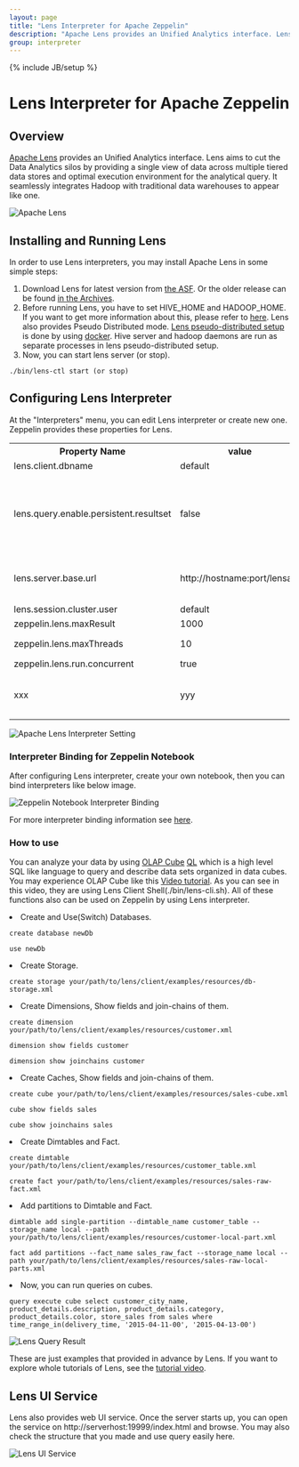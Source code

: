 ```yaml
---
layout: page
title: "Lens Interpreter for Apache Zeppelin"
description: "Apache Lens provides an Unified Analytics interface. Lens aims to cut the Data Analytics silos by providing a single view of data across multiple tiered data stores and optimal execution environment for the analytical query. It seamlessly integrates Hadoop with traditional data warehouses to appear like one."
group: interpreter
---
```

<!--
Licensed under the Apache License, Version 2.0 (the "License");
you may not use this file except in compliance with the License.
You may obtain a copy of the License at

http://www.apache.org/licenses/LICENSE-2.0

Unless required by applicable law or agreed to in writing, software
distributed under the License is distributed on an "AS IS" BASIS,
WITHOUT WARRANTIES OR CONDITIONS OF ANY KIND, either express or implied.
See the License for the specific language governing permissions and
limitations under the License.
-->
{% include JB/setup %}

# Lens Interpreter for Apache Zeppelin

<div id="toc"></div>

## Overview
[Apache Lens](https://lens.apache.org/) provides an Unified Analytics interface. Lens aims to cut the Data Analytics silos by providing a single view of data across multiple tiered data stores and optimal execution environment for the analytical query. It seamlessly integrates Hadoop with traditional data warehouses to appear like one.

![Apache Lens]({{BASE_PATH}}/assets/themes/zeppelin/img/docs-img/lens-logo.png)

## Installing and Running Lens
In order to use Lens interpreters, you may install Apache Lens in some simple steps:

1. Download Lens for latest version from [the ASF](http://www.apache.org/dyn/closer.lua/lens/2.3-beta). Or the older release can be found [in the Archives](http://archive.apache.org/dist/lens/).
2. Before running Lens, you have to set HIVE_HOME and HADOOP_HOME. If you want to get more information about this, please refer to [here](http://lens.apache.org/lenshome/install-and-run.html#Installation). Lens also provides Pseudo Distributed mode. [Lens pseudo-distributed setup](http://lens.apache.org/lenshome/pseudo-distributed-setup.html) is done by using [docker](https://www.docker.com/). Hive server and hadoop daemons are run as separate processes in lens pseudo-distributed setup.
3. Now, you can start lens server (or stop).

```
./bin/lens-ctl start (or stop)
```

## Configuring Lens Interpreter
At the "Interpreters" menu, you can edit Lens interpreter or create new one. Zeppelin provides these properties for Lens.

<table class="table-configuration">
  <tr>
    <th>Property Name</th>
    <th>value</th>
    <th>Description</th>
  </tr>
  <tr>
    <td>lens.client.dbname</td>
    <td>default</td>
    <td>The database schema name</td>
  </tr>
  <tr>
    <td>lens.query.enable.persistent.resultset</td>
    <td>false</td>
    <td>Whether to enable persistent resultset for queries. When enabled, server will fetch results from driver, custom format them if any and store in a configured location. The file name of query output is queryhandle-id, with configured extensions</td>
  </tr>
  <tr>
    <td>lens.server.base.url</td>
    <td>http://hostname:port/lensapi</td>
    <td>The base url for the lens server. you have to edit "hostname" and "port" that you may use(ex. http://0.0.0.0:9999/lensapi)</td>
   </tr>
   <tr>
    <td>lens.session.cluster.user </td>
    <td>default</td>
    <td>Hadoop cluster username</td>
  </tr>
  <tr>
    <td>zeppelin.lens.maxResult</td>
    <td>1000</td>
    <td>Max number of rows to display</td>
  </tr>
  <tr>
    <td>zeppelin.lens.maxThreads</td>
    <td>10</td>
    <td>If concurrency is true then how many threads?</td>
  </tr>
  <tr>
    <td>zeppelin.lens.run.concurrent</td>
    <td>true</td>
    <td>Run concurrent Lens Sessions</td>
  </tr>
  <tr>
    <td>xxx</td>
    <td>yyy</td>
    <td>anything else from [Configuring lens server](https://lens.apache.org/admin/config-server.html)</td>
  </tr>
</table>

![Apache Lens Interpreter Setting]({{BASE_PATH}}/assets/themes/zeppelin/img/docs-img/lens-interpreter-setting.png)

### Interpreter Binding for Zeppelin Notebook
After configuring Lens interpreter, create your own notebook, then you can bind interpreters like below image.

![Zeppelin Notebook Interpreter Binding]({{BASE_PATH}}/assets/themes/zeppelin/img/docs-img/lens-interpreter-binding.png)

For more interpreter binding information see [here](../usage/interpreter/overview.html#interpreter-binding-mode).

### How to use
You can analyze your data by using [OLAP Cube](http://lens.apache.org/user/olap-cube.html) [QL](http://lens.apache.org/user/cli.html) which is a high level SQL like language to query and describe data sets organized in data cubes.
You may experience OLAP Cube like this [Video tutorial](https://cwiki.apache.org/confluence/display/LENS/2015/07/13/20+Minute+video+demo+of+Apache+Lens+through+examples).
As you can see in this video, they are using Lens Client Shell(./bin/lens-cli.sh). All of these functions also can be used on Zeppelin by using Lens interpreter.

<li> Create and Use(Switch) Databases.

```
create database newDb
```

```
use newDb
```

<li> Create Storage.

```
create storage your/path/to/lens/client/examples/resources/db-storage.xml
```

<li> Create Dimensions, Show fields and join-chains of them.

```
create dimension your/path/to/lens/client/examples/resources/customer.xml
```

```
dimension show fields customer
```

```
dimension show joinchains customer
```

<li> Create Caches, Show fields and join-chains of them.

```
create cube your/path/to/lens/client/examples/resources/sales-cube.xml
```

```
cube show fields sales
```

```
cube show joinchains sales
```

<li> Create Dimtables and Fact.

```
create dimtable your/path/to/lens/client/examples/resources/customer_table.xml
```

```
create fact your/path/to/lens/client/examples/resources/sales-raw-fact.xml
```

<li> Add partitions to Dimtable and Fact.

```
dimtable add single-partition --dimtable_name customer_table --storage_name local --path your/path/to/lens/client/examples/resources/customer-local-part.xml
```

```
fact add partitions --fact_name sales_raw_fact --storage_name local --path your/path/to/lens/client/examples/resources/sales-raw-local-parts.xml
```

<li> Now, you can run queries on cubes.

```
query execute cube select customer_city_name, product_details.description, product_details.category, product_details.color, store_sales from sales where time_range_in(delivery_time, '2015-04-11-00', '2015-04-13-00')
```

![Lens Query Result]({{BASE_PATH}}/assets/themes/zeppelin/img/docs-img/lens-result.png)

These are just examples that provided in advance by Lens. If you want to explore whole tutorials of Lens, see the [tutorial video](https://cwiki.apache.org/confluence/display/LENS/2015/07/13/20+Minute+video+demo+of+Apache+Lens+through+examples).

## Lens UI Service
Lens also provides web UI service. Once the server starts up, you can open the service on http://serverhost:19999/index.html and browse. You may also check the structure that you made and use query easily here.

![Lens UI Service]({{BASE_PATH}}/assets/themes/zeppelin/img/docs-img/lens-ui-service.png)
